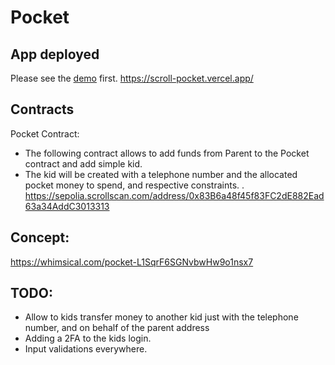 # Pocket

## App deployed

Please see the [demo](https://vimeo.com/941012661?share=copy) first.
https://scroll-pocket.vercel.app/

## Contracts
Pocket Contract:
- The following contract allows to add funds from Parent to the Pocket contract and add simple kid.
- The kid will be created with a telephone number and the allocated pocket money to spend, and respective constraints. .
  https://sepolia.scrollscan.com/address/0x83B6a48f45f83FC2dE882Ead63a34AddC3013313

## Concept:
https://whimsical.com/pocket-L1SqrF6SGNvbwHw9o1nsx7

## TODO:

- Allow to kids transfer money to another kid just with the telephone number, and on behalf of the parent address
- Adding a 2FA to the kids login.
- Input validations everywhere. 
